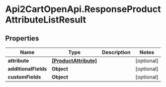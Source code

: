 # Api2CartOpenApi.ResponseProductAttributeListResult

## Properties

Name | Type | Description | Notes
------------ | ------------- | ------------- | -------------
**attribute** | [**[ProductAttribute]**](ProductAttribute.md) |  | [optional] 
**additionalFields** | **Object** |  | [optional] 
**customFields** | **Object** |  | [optional] 


